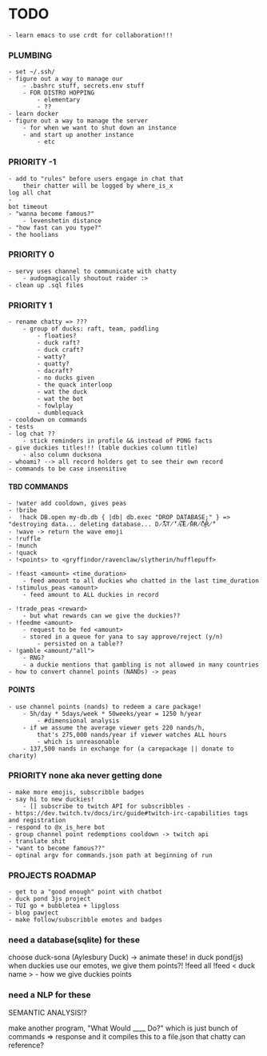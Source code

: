 # TODO
    - learn emacs to use crdt for collaboration!!! 
### PLUMBING
    - set ~/.ssh/
    - figure out a way to manage our 
        - .bashrc stuff, secrets.env stuff
        - FOR DISTRO HOPPING 
            - elementary
            - ??
    - learn docker 
    - figure out a way to manage the server
        - for when we want to shut down an instance 
        - and start up another instance 
            - etc


### PRIORITY -1
    - add to "rules" before users engage in chat that 
        their chatter will be logged by where_is_x
    log all chat 
    - 
    bot timeout
    - "wanna become famous?" 
        - levenshetin distance 
    - "how fast can you type?"
    - the hoolians 


### PRIORITY 0 
    - servy uses channel to communicate with chatty 
        - audogmagically shoutout raider :> 
    - clean up .sql files


### PRIORITY 1
    - rename chatty => ??? 
        - group of ducks: raft, team, paddling 
            - floaties? 
            - duck raft? 
            - duck craft?
            - watty? 
            - quatty? 
            - dacraft? 
            - no ducks given 
            - the quack interloop 
            - wat the duck 
            - wat the bot 
            - fowlplay 
            - dumblequack
    - cooldown on commands 
    - tests 
    - log chat ??
        - stick reminders in profile && instead of PONG facts
    - give duckies titles!!! (table duckies column title)
        - also column ducksona 
    - whoami? --> all record holders get to see their own record
    - commands to be case insensitive
#### TBD COMMANDS
    - !water add cooldown, gives peas
    - !bribe
    -  !hack DB.open my-db.db { |db| db.exec "DROP DATABASE;" } => "destroying data... deleting database... D̷̈́̎A̷͛̋T̸̈́̒A̵̓͠ ̷̛͆Ĕ̷̑R̴͐̈́R̸̄̉Õ̵͓Ȑ̸̑"
    - !wave -> return the wave emoji 
    - !ruffle
    - !munch
    - !quack
    - !<points> to <gryffindor/ravenclaw/slytherin/hufflepuff>  
    
    - !feast <amount> <time_duration>
        - feed amount to all duckies who chatted in the last time_duration 
    - !stimulus_peas <amount>
        - feed amount to ALL duckies in record 
    
    - !trade_peas <reward>
        - but what rewards can we give the duckies??
    - !feedme <amount>
        - request to be fed <amount>
        - stored in a queue for yana to say approve/reject (y/n)
            - persisted on a table??
    - !gamble <amount/"all">
        - RNG? 
        - a duckie mentions that gambling is not allowed in many countries 
    - how to convert channel points (NANDs) -> peas 

#### POINTS
    - use channel points (nands) to redeem a care package! 
        - 5h/day * 5days/week * 50weeks/year = 1250 h/year 
            - #dimensional analysis
        - if we assume the average viewer gets 220 nands/h, 
            that's 275,000 nands/year if viewer watches ALL hours
            - which is unreasonable
        - 137,500 nands in exchange for (a carepackage || donate to charity)

### PRIORITY none aka never getting done  
    - make more emojis, subscribble badges 
    - say hi to new duckies! 
        - [] subscribe to twitch API for subscribbles -
    - https://dev.twitch.tv/docs/irc/guide#twitch-irc-capabilities tags and registration 
    - respond to @x_is_here bot
    - group channel point redemptions cooldown -> twitch api 
    - translate shit 
    - "want to become famous??"
    - optinal argv for commands.json path at beginning of run 


### PROJECTS ROADMAP
    - get to a "good enough" point with chatbot
    - duck pond 3js project 
    - TUI go + bubbletea + lipgloss
    - blog pawject
    - make follow/subscribble emotes and badges

### need a database(sqlite) for these
choose duck-sona (Aylesbury Duck) -> animate these! in duck pond(js)
when duckies use our emotes, we give them points?!
!feed all 
!feed < duck name >
    - how we give duckies points 

### need a NLP for these
SEMANTIC ANALYSIS!?

make another program, "What Would ____ Do?"
which is just bunch of commands => response
and it compiles this to a file.json
that chatty can reference?

